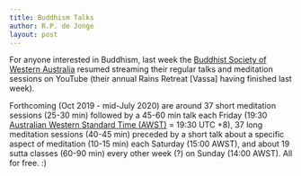 ```yaml
---
title: Buddhism Talks
author: R.P. de Jonge
layout: post
---
```


<p>For anyone interested in Buddhism, last week the <a href="https://www.youtube.com/channel/UC6M_EhnSSdTG_SXUp6IAWmQ">Buddhist Society of Western Australia</a> resumed streaming their  regular talks and meditation sessions on YouTube (their annual Rains Retreat [Vassa] having finished last week).</p>

<p>Forthcoming (Oct 2019 - mid-July 2020) are around 37 short meditation sessions (25-30 min) followed by a 45-60 min talk 
each Friday (19:30 <a href="https://www.timeanddate.com/time/zones/awst">Australian Western Standard Time (AWST)</a> = 19:30 UTC +8), 37 long meditation sessions (40-45 min) preceded by a short talk about a specific aspect of meditation (10-15 min) each Saturday (15:00 AWST), and about 19 sutta classes (60-90 min) every other week (?) on Sunday (14:00 AWST). All for free. :)</p>
